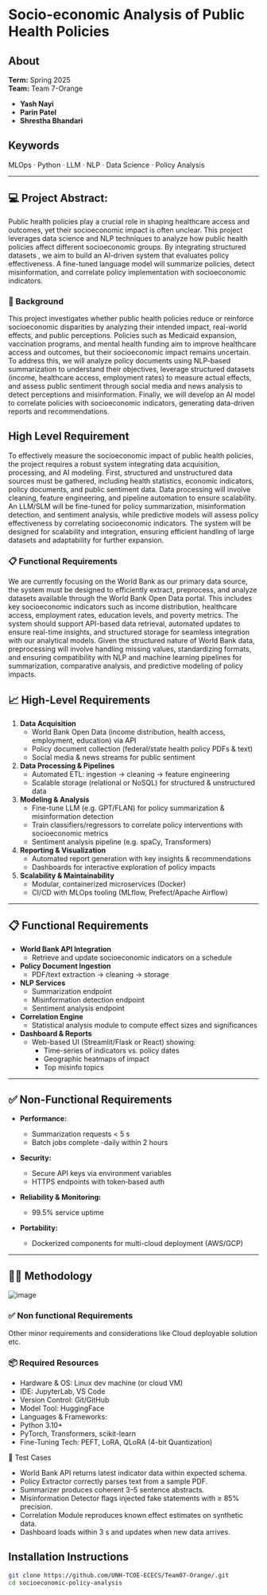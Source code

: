 # Socio-economic Analysis of Public Health Policies

## About  
**Term:** Spring 2025  
**Team:** Team 7-Orange  
- **Yash Nayi**  
- **Parin Patel**  
- **Shrestha Bhandari**

## Keywords  
MLOps · Python · LLM · NLP · Data Science · Policy Analysis

---
## 💻 Project Abstract:  
<P>Public health policies play a crucial role in shaping healthcare access and outcomes, yet their socioeconomic impact is often unclear. This project leverages data science and NLP techniques to analyze how public health policies affect different socioeconomic groups. By integrating structured datasets , we aim to build an AI-driven system that evaluates policy effectiveness. A fine-tuned language model  will summarize policies, detect misinformation, and correlate policy implementation with socioeconomic indicators.


### 🫧 Background

This project investigates whether public health policies reduce or reinforce socioeconomic disparities by analyzing their intended impact, real-world effects, and public perceptions. Policies such as Medicaid expansion, vaccination programs, and mental health funding aim to improve healthcare access and outcomes, but their socioeconomic impact remains uncertain. To address this, we will analyze policy documents using NLP-based summarization to understand their objectives, leverage structured datasets (income, healthcare access, employment rates) to measure actual effects, and assess public sentiment through social media and news analysis to detect perceptions and misinformation. Finally, we will develop an AI model to correlate policies with socioeconomic indicators, generating data-driven reports and recommendations.

## High Level Requirement
<P>To effectively measure the socioeconomic impact of public health policies, the project requires a robust system integrating data acquisition, processing, and AI modeling. First, structured and unstructured data sources must be gathered, including health statistics, economic indicators, policy documents, and public sentiment data. Data processing will involve cleaning, feature engineering, and pipeline automation to ensure scalability. An LLM/SLM will be fine-tuned for policy summarization, misinformation detection, and sentiment analysis, while predictive models will assess policy effectiveness by correlating socioeconomic indicators. The system will be designed for scalability and integration, ensuring efficient handling of large datasets and adaptability for further expansion. </P>


### 📋 Functional Requirements

<P>We are currently focusing on the World Bank as our primary data source, the system must be designed to efficiently extract, preprocess, and analyze datasets available through the World Bank Open Data portal. This includes key socioeconomic indicators such as income distribution, healthcare access, employment rates, education levels, and poverty metrics. The system should support API-based data retrieval, automated updates to ensure real-time insights, and structured storage for seamless integration with our analytical models. Given the structured nature of World Bank data, preprocessing will involve handling missing values, standardizing formats, and ensuring compatibility with NLP and machine learning pipelines for summarization, comparative analysis, and predictive modeling of policy impacts. </P>


## 📈 High-Level Requirements  
1. **Data Acquisition**  
   - World Bank Open Data (income distribution, health access, employment, education) via API  
   - Policy document collection (federal/state health policy PDFs & text)  
   - Social media & news streams for public sentiment  
2. **Data Processing & Pipelines**  
   - Automated ETL: ingestion → cleaning → feature engineering  
   - Scalable storage (relational or NoSQL) for structured & unstructured data  
3. **Modeling & Analysis**  
   - Fine-tune LLM (e.g. GPT/FLAN) for policy summarization & misinformation detection  
   - Train classifiers/regressors to correlate policy interventions with socioeconomic metrics  
   - Sentiment analysis pipeline (e.g. spaCy, Transformers)  
4. **Reporting & Visualization**  
   - Automated report generation with key insights & recommendations  
   - Dashboards for interactive exploration of policy impacts  
5. **Scalability & Maintainability**  
   - Modular, containerized microservices (Docker)  
   - CI/CD with MLOps tooling (MLflow, Prefect/Apache Airflow)  

---

## 📋 Functional Requirements  
- **World Bank API Integration**  
  - Retrieve and update socioeconomic indicators on a schedule  
- **Policy Document Ingestion**  
  - PDF/text extraction → cleaning → storage  
- **NLP Services**  
  - Summarization endpoint  
  - Misinformation detection endpoint  
  - Sentiment analysis endpoint  
- **Correlation Engine**  
  - Statistical analysis module to compute effect sizes and significances  
- **Dashboard & Reports**  
  - Web-based UI (Streamlit/Flask or React) showing:  
    - Time-series of indicators vs. policy dates  
    - Geographic heatmaps of impact  
    - Top misinfo topics  

---

## ✅ Non-Functional Requirements  
- **Performance:**  
  - Summarization requests < 5 s  
  - Batch jobs complete -daily within 2 hours  
- **Security:**  
  - Secure API keys via environment variables  
  - HTTPS endpoints with token‐based auth  
- **Reliability & Monitoring:**  
  - 99.5% service uptime  
  
- **Portability:**  
  - Dockerized components for multi-cloud deployment (AWS/GCP)  

---

## ✍🏼 Methodology  
![image](https://github.com/user-attachments/assets/297e116f-861c-4f73-92e6-ed4517a6a702)

###  ✅ Non functional Requirements

Other minor requirements and considerations like Cloud deployable solution etc.


### 📦 Required Resources
- Hardware & OS: Linux dev machine (or cloud VM)
- IDE: JupyterLab, VS Code
- Version Control: Git/GitHub
- Model Tool: HuggingFace 
- Languages & Frameworks:
- Python 3.10+
- PyTorch, Transformers, scikit-learn
- Fine-Tuning Tech: PEFT, LoRA, QLoRA (4-bit Quantization)

🧪 Test Cases
- World Bank API returns latest indicator data within expected schema.
- Policy Extractor correctly parses text from a sample PDF.
- Summarizer produces coherent 3–5 sentence abstracts.
- Misinformation Detector flags injected fake statements with ≥ 85% precision.
- Correlation Module reproduces known effect estimates on synthetic data.
- Dashboard loads within 3 s and updates when new data arrives.


## Installation Instructions

```bash
git clone https://github.com/UNH-TCOE-ECECS/Team07-Orange/.git
cd socioeconomic-policy-analysis
```
